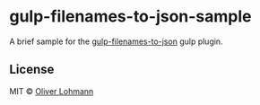 # gulp-filenames-to-json-sample 

A brief sample for the [gulp-filenames-to-json](https://github.com/olohmann/gulp-filenames-to-json) gulp plugin.

## License

MIT © [Oliver Lohmann](http://www.oliver-lohmann.me/)
